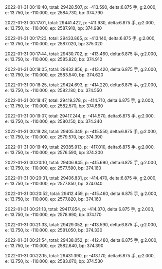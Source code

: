2022-01-31 00:16:40, total: 29428.507, p: -413.590, delta:6.875 手, g:2.000, e: 13.750, b: -110.000, ep: 2584.730, bp: 374.790

2022-01-31 00:17:01, total: 29441.422, p: -411.930, delta:6.875 手, g:2.000, e: 13.750, b: -110.000, ep: 2587.910, bp: 374.980

2022-01-31 00:17:23, total: 29433.865, p: -413.140, delta:6.875 手, g:2.000, e: 13.750, b: -110.000, ep: 2587.020, bp: 375.020

2022-01-31 00:17:44, total: 29430.702, p: -413.460, delta:6.875 手, g:2.000, e: 13.750, b: -110.000, ep: 2585.820, bp: 374.910

2022-01-31 00:18:05, total: 29432.856, p: -413.420, delta:6.875 手, g:2.000, e: 13.750, b: -110.000, ep: 2583.540, bp: 374.620

2022-01-31 00:18:25, total: 29424.693, p: -414.220, delta:6.875 手, g:2.000, e: 13.750, b: -110.000, ep: 2582.180, bp: 374.550

2022-01-31 00:18:47, total: 29419.378, p: -414.710, delta:6.875 手, g:2.000, e: 13.750, b: -110.000, ep: 2582.570, bp: 374.660

2022-01-31 00:19:07, total: 29417.244, p: -414.570, delta:6.875 手, g:2.000, e: 13.750, b: -110.000, ep: 2580.150, bp: 374.340

2022-01-31 00:19:28, total: 29405.349, p: -415.550, delta:6.875 手, g:2.000, e: 13.750, b: -110.000, ep: 2579.570, bp: 374.390

2022-01-31 00:19:49, total: 29385.913, p: -417.010, delta:6.875 手, g:2.000, e: 13.750, b: -110.000, ep: 2576.590, bp: 374.200

2022-01-31 00:20:10, total: 29406.845, p: -415.690, delta:6.875 手, g:2.000, e: 13.750, b: -110.000, ep: 2577.590, bp: 374.160

2022-01-31 00:20:31, total: 29406.831, p: -414.470, delta:6.875 手, g:2.000, e: 13.750, b: -110.000, ep: 2577.850, bp: 374.040

2022-01-31 00:20:52, total: 29412.459, p: -415.460, delta:6.875 手, g:2.000, e: 13.750, b: -110.000, ep: 2577.820, bp: 374.160

2022-01-31 00:21:13, total: 29417.854, p: -414.370, delta:6.875 手, g:2.000, e: 13.750, b: -110.000, ep: 2578.990, bp: 374.170

2022-01-31 00:21:33, total: 29429.052, p: -413.590, delta:6.875 手, g:2.000, e: 13.750, b: -110.000, ep: 2581.050, bp: 374.330

2022-01-31 00:21:54, total: 29438.052, p: -412.480, delta:6.875 手, g:2.000, e: 13.750, b: -110.000, ep: 2582.640, bp: 374.390

2022-01-31 00:22:15, total: 29431.390, p: -413.170, delta:6.875 手, g:2.000, e: 13.750, b: -110.000, ep: 2583.070, bp: 374.530